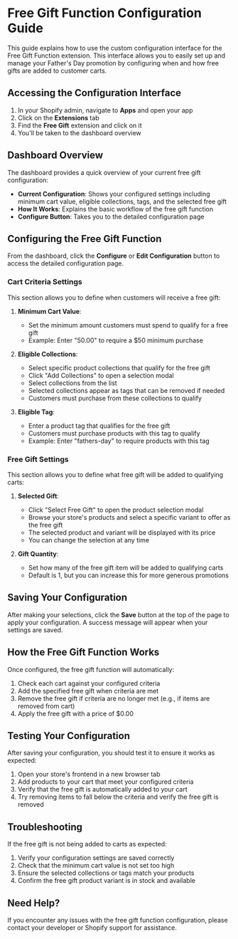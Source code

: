 # Free Gift Function Configuration Guide

This guide explains how to use the custom configuration interface for the Free Gift Function extension. This interface allows you to easily set up and manage your Father's Day promotion by configuring when and how free gifts are added to customer carts.

## Accessing the Configuration Interface

1. In your Shopify admin, navigate to **Apps** and open your app
2. Click on the **Extensions** tab
3. Find the **Free Gift** extension and click on it
4. You'll be taken to the dashboard overview

## Dashboard Overview

The dashboard provides a quick overview of your current free gift configuration:

- **Current Configuration**: Shows your configured settings including minimum cart value, eligible collections, tags, and the selected free gift
- **How It Works**: Explains the basic workflow of the free gift function
- **Configure Button**: Takes you to the detailed configuration page

## Configuring the Free Gift Function

From the dashboard, click the **Configure** or **Edit Configuration** button to access the detailed configuration page.

### Cart Criteria Settings

This section allows you to define when customers will receive a free gift:

1. **Minimum Cart Value**:
   - Set the minimum amount customers must spend to qualify for a free gift
   - Example: Enter "50.00" to require a $50 minimum purchase

2. **Eligible Collections**:
   - Select specific product collections that qualify for the free gift
   - Click "Add Collections" to open a selection modal
   - Select collections from the list
   - Selected collections appear as tags that can be removed if needed
   - Customers must purchase from these collections to qualify

3. **Eligible Tag**:
   - Enter a product tag that qualifies for the free gift
   - Customers must purchase products with this tag to qualify
   - Example: Enter "fathers-day" to require products with this tag

### Free Gift Settings

This section allows you to define what free gift will be added to qualifying carts:

1. **Selected Gift**:
   - Click "Select Free Gift" to open the product selection modal
   - Browse your store's products and select a specific variant to offer as the free gift
   - The selected product and variant will be displayed with its price
   - You can change the selection at any time

2. **Gift Quantity**:
   - Set how many of the free gift item will be added to qualifying carts
   - Default is 1, but you can increase this for more generous promotions

## Saving Your Configuration

After making your selections, click the **Save** button at the top of the page to apply your configuration. A success message will appear when your settings are saved.

## How the Free Gift Function Works

Once configured, the free gift function will automatically:

1. Check each cart against your configured criteria
2. Add the specified free gift when criteria are met
3. Remove the free gift if criteria are no longer met (e.g., if items are removed from cart)
4. Apply the free gift with a price of $0.00

## Testing Your Configuration

After saving your configuration, you should test it to ensure it works as expected:

1. Open your store's frontend in a new browser tab
2. Add products to your cart that meet your configured criteria
3. Verify that the free gift is automatically added to your cart
4. Try removing items to fall below the criteria and verify the free gift is removed

## Troubleshooting

If the free gift is not being added to carts as expected:

1. Verify your configuration settings are saved correctly
2. Check that the minimum cart value is not set too high
3. Ensure the selected collections or tags match your products
4. Confirm the free gift product variant is in stock and available

## Need Help?

If you encounter any issues with the free gift function configuration, please contact your developer or Shopify support for assistance.
